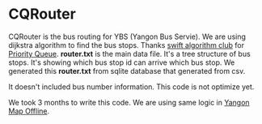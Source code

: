 # CQRouter

CQRouter is the bus routing for YBS (Yangon Bus Servie). We are using dijkstra algorithm to find the bus stops. Thanks [swift algorithm club](https://github.com/raywenderlich/swift-algorithm-club) for [Priority Queue](https://github.com/raywenderlich/swift-algorithm-club/tree/master/Priority%20Queue). **router.txt** is the main data file. It's a tree structure of bus stops. It's showing which bus stop id can arrive which bus stop. We generated this **router.txt** from sqlite database that generated from csv.

It doesn't included bus number information. This code is not optimize yet.

We took 3 months to write this code. We are using same logic in [Yangon Map Offline](https://play.google.com/store/apps/details?id=com.comquas.yangonmap&hl=en).